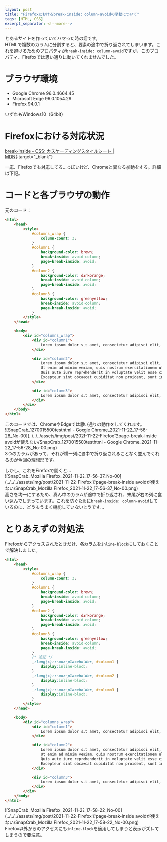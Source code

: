 ```yaml
---
layout: post
title: "Firefoxにおけるbreak-inside: column-avoidの挙動について"
tags: [HTML, CSS]
excerpt_separator: <!--more-->
---
```


とあるサイトを作っていてハマった時の話です。  
HTMLで複数のカラムに分割すると、要素の途中で折り返されてしまいます。これを避けるためのプロパティが``break-inside: column-avoid``ですが、このプロパティ、Firefoxでは思い通りに動いてくれませんでした。

<!--more-->

# ブラウザ環境

- Google Chrome 96.0.4664.45
- Microsoft Edge 96.0.1054.29
- Firefox 94.0.1

いずれもWindows10（64bit）

# Firefoxにおける対応状況

[break-inside - CSS: カスケーディングスタイルシート \| MDN](https://developer.mozilla.org/ja/docs/Web/CSS/break-inside){:target="_blank"}  

一応、Firefoxでも対応してる…っぽいけど、Chromeと異なる挙動をする。詳細は下記。

# コードと各ブラウザの動作

元のコード：  

```html
<html>
    <head>
        <style>
            #columns_wrap {
                column-count: 3;
            }
            #column1 {
                background-color: brown;
                break-inside: avoid-column;
                page-break-inside: avoid;
            }
            #column2 {
                background-color: darkorange;
                break-inside: avoid-column;
                page-break-inside: avoid;
            }
            #column3 {
                background-color: greenyellow;
                break-inside: avoid-column;
                page-break-inside: avoid;
            }
        </style>
    </head>

    <body>
        <div id="columns_wrap">
            <div id="column1">
                Lorem ipsum dolor sit amet, consectetur adipisci elit, sed eiusmod tempor incidunt ut labore et dolore magna aliqua.
            </div>

            <div id="column2">
                Lorem ipsum dolor sit amet, consectetur adipisci elit, sed eiusmod tempor incidunt ut labore et dolore magna aliqua. 
                Ut enim ad minim veniam, quis nostrum exercitationem ullam corporis suscipit laboriosam, nisi ut aliquid ex ea commodi consequatur. 
                Quis aute iure reprehenderit in voluptate velit esse cillum dolore eu fugiat nulla pariatur. 
                Excepteur sint obcaecat cupiditat non proident, sunt in culpa qui officia deserunt mollit anim id est laborum.
            </div>

            <div id="column3">
                Lorem ipsum dolor sit amet, consectetur adipisci elit, sed eiusmod tempor incidunt ut labore et dolore magna aliqua.
            </div>
        </div>
    </body>
</html>
```

このコードでは、ChromeやEdgeでは思い通りの動作をしてくれます。  
![SnapCrab_1270015500testhtml - Google Chrome_2021-11-22_17-56-28_No-00](../../../assets/img/post/2021-11-22-Firefoxでpage-break-inside avoidが使えない/SnapCrab_1270015500testhtml - Google Chrome_2021-11-22_17-56-28_No-00.png)  
3つのカラムがあって、それが横一列に途中で折り返されることなく並んでくれるのが今回の理想形です。  

しかし、これをFirefoxで開くと…  
![SnapCrab_Mozilla Firefox_2021-11-22_17-56-37_No-00](../../../assets/img/post/2021-11-22-Firefoxでpage-break-inside avoidが使えない/SnapCrab_Mozilla Firefox_2021-11-22_17-56-37_No-00.png)  
高さを均一にするため、真ん中のカラムが途中で折り返され、末尾が右の列に食い込んでしまっています。これを防ぐために``break-inside: column-avoid``しているのに、どうもうまく機能していないようです…

# とりあえずの対処法

Firefoxからアクセスされたときだけ、各カラムを``inline-block``にしておくことで解決しました。  

```html
<html>
    <head>
        <style>
            #columns_wrap {
                column-count: 3;
            }
            #column1 {
                background-color: brown;
                break-inside: avoid-column;
                page-break-inside: avoid;
            }
            #column2 {
                background-color: darkorange;
                break-inside: avoid-column;
                page-break-inside: avoid;
            }
            #column3 {
                background-color: greenyellow;
                break-inside: avoid-column;
                page-break-inside: avoid;
            }
            /* 追記 */
            _:lang(x)::-moz-placeholder, #column1 {
                display:inline-block;
            }
            _:lang(x)::-moz-placeholder, #column2 {
                display:inline-block;
            }
            _:lang(x)::-moz-placeholder, #column3 {
                display:inline-block;
            }
        </style>
    </head>

    <body>
        <div id="columns_wrap">
            <div id="column1">
                Lorem ipsum dolor sit amet, consectetur adipisci elit, sed eiusmod tempor incidunt ut labore et dolore magna aliqua.
            </div>

            <div id="column2">
                Lorem ipsum dolor sit amet, consectetur adipisci elit, sed eiusmod tempor incidunt ut labore et dolore magna aliqua. 
                Ut enim ad minim veniam, quis nostrum exercitationem ullam corporis suscipit laboriosam, nisi ut aliquid ex ea commodi consequatur. 
                Quis aute iure reprehenderit in voluptate velit esse cillum dolore eu fugiat nulla pariatur. 
                Excepteur sint obcaecat cupiditat non proident, sunt in culpa qui officia deserunt mollit anim id est laborum.
            </div>

            <div id="column3">
                Lorem ipsum dolor sit amet, consectetur adipisci elit, sed eiusmod tempor incidunt ut labore et dolore magna aliqua.
            </div>
        </div>
    </body>
</html>
```

![SnapCrab_Mozilla Firefox_2021-11-22_17-58-22_No-00](../../../assets/img/post/2021-11-22-Firefoxでpage-break-inside avoidが使えない/SnapCrab_Mozilla Firefox_2021-11-22_17-58-22_No-00.png)  
Firefox以外からのアクセスにも``inline-block``を適用してしまうと表示がズレてしまうので要注意。
